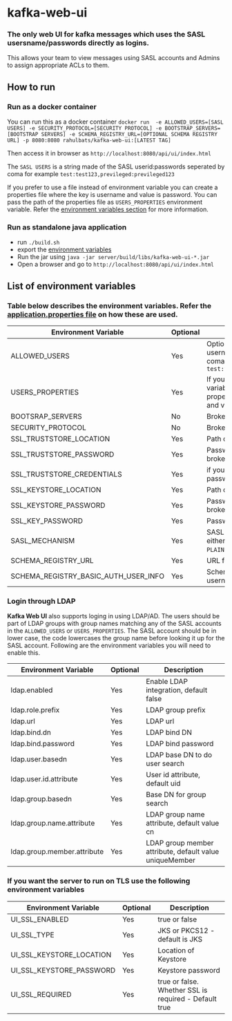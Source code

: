 # kafka-web-ui
### The only web UI for kafka messages which uses the SASL usersname/passwords directly as logins.
This allows your team to view messages using SASL accounts and Admins to assign appropriate ACLs to them.

## How to run
### Run as a docker container
You can run this as a docker container `docker run  -e ALLOWED_USERS=[SASL USERS] -e SECURITY_PROTOCOL=[SECURITY PROTOCOL] -e BOOTSTRAP_SERVERS=[BOOTSTRAP SERVERS] -e SCHEMA_REGISTRY_URL=[OPTIONAL SCHEMA REGISTRY URL] -p 8080:8080 rahulbats/kafka-web-ui:[LATEST TAG]` 

Then access it in browser as `http://localhost:8080/api/ui/index.html`


The `SASL USERS` is a string made of the SASL userid:passwords seperated by coma for example `test:test123,previleged:previleged123` 

If you prefer to use a file instead of environment variable you can create a properties file where the key is username and value is password.
You can pass the path of the properties file as `USERS_PROPERTIES` environment variable. Refer the [environment variables section](#list-of-environment-variables) for more information. 


### Run as standalone java application
* run `./build.sh`
* export the [environment variables](#list-of-environment-variables) 
* Run the jar using `java -jar server/build/libs/kafka-web-ui-*.jar`
* Open a browser and go to `http://localhost:8080/api/ui/index.html`

## List of environment variables
### Table below describes the environment variables. Refer the [application.properties file](server/src/main/resources/application.properties) on how these are used.
| Environment Variable | Optional | Description |
| --- | --- | --- |
| ALLOWED_USERS | Yes | Optional String Containing SASL username:password seperated by comas for example `test:test123,previleged:previleged123` |
| USERS_PROPERTIES | Yes | If you dont want to use the above variable you can point to the path of properties file, which has key as user and value as SASL password |
| BOOTSRAP_SERVERS | No | Broker bootstrap servers |
| SECURITY_PROTOCOL | No | Broker security protocol |
| SSL_TRUSTSTORE_LOCATION | Yes | Path of the truststore for Kafka broker |
| SSL_TRUSTSTORE_PASSWORD | Yes | Password of the truststore for Kafka broker |
| SSL_TRUSTSTORE_CREDENTIALS | Yes | if you want to use Credential instead of password |
| SSL_KEYSTORE_LOCATION | Yes | Path of the Keystore for Kafka broker |
| SSL_KEYSTORE_PASSWORD | Yes | Password of the Keystore for Kafka broker |
| SSL_KEY_PASSWORD | Yes | Password of the Key for Kafka broker |
| SASL_MECHANISM | Yes | SASL mechanism for Kafka broker. Can either be `PLAIN` or `SCRAM`. Default is `PLAIN`. |
| SCHEMA_REGISTRY_URL | Yes | URL for schema registry |
| SCHEMA_REGISTRY_BASIC_AUTH_USER_INFO | Yes | Schema registry auth username:password | 

### Login through LDAP
<b>Kafka Web UI</b> also supports loging in using LDAP/AD. The users should be part of LDAP groups with group names matching any of the SASL accounts in the `ALLOWED_USERS` or `USERS_PROPERTIES`. The SASL account should be in lower case, the code lowercases the group name before looking it up for the SASL account. Following are the environment variables you will need to enable this.

| Environment Variable | Optional | Description |
| --- | --- | --- |
| ldap.enabled | Yes | Enable LDAP integration, default false |
| ldap.role.prefix | Yes | LDAP group prefix |
| ldap.url | Yes | LDAP url |
| ldap.bind.dn| Yes | LDAP bind DN |
| ldap.bind.password | Yes | LDAP bind password |
| ldap.user.basedn | Yes | LDAP base DN to do user search |
| ldap.user.id.attribute | Yes | User id attribute, default uid |
| ldap.group.basedn | Yes | Base DN for group search |
| ldap.group.name.attribute | Yes | LDAP group name attribute, default value cn |
| ldap.group.member.attribute| Yes | LDAP group member attribute, default value uniqueMember|

### If you want the server to run on TLS use the following environment variables
| Environment Variable | Optional | Description |
| --- | --- | --- |
| UI_SSL_ENABLED | Yes | true or false |
| UI_SSL_TYPE | Yes | JKS or PKCS12 - default is JKS |
| UI_SSL_KEYSTORE_LOCATION | Yes | Location of Keystore |
| UI_SSL_KEYSTORE_PASSWORD | Yes | Keystore password |
| UI_SSL_REQUIRED | Yes | true or false. Whether SSL is required - Default true |

